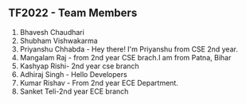 ## TF2022 - Team Members

1. Bhavesh Chaudhari
2. Shubham Vishwakarma
3. Priyanshu Chhabda - Hey there! I'm Priyanshu from CSE 2nd year. 
4. Mangalam Raj - from 2nd year CSE brach.I am from Patna, Bihar
5. Kashyap Rishi- 2nd year cse branch
6. Adhiraj Singh - Hello Developers
7. Kumar Rishav - From 2nd year ECE Department.
8. Sanket Teli-2nd year ECE branch
